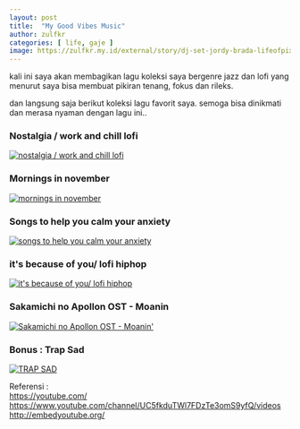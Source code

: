 ```yaml
---
layout: post
title:  "My Good Vibes Music"
author: zulfkr
categories: [ life, gaje ]
image: https://zulfkr.my.id/external/story/dj-set-jordy-brada-lifeofpix.jpg
---
```


kali ini saya akan membagikan lagu koleksi saya bergenre jazz dan lofi yang menurut saya bisa membuat pikiran tenang, fokus dan rileks.

dan langsung saja berikut koleksi lagu favorit saya. semoga bisa dinikmati dan merasa nyaman dengan lagu ini..

### Nostalgia / work and chill lofi
[![nostalgia / work and chill lofi](http://img.youtube.com/vi/iMAKYI4RJsY/0.jpg)](http://www.youtube.com/watch?v=iMAKYI4RJsY "nostalgia / work and chill lofi")

### Mornings in november
[![mornings in november](http://img.youtube.com/vi/Uvirotciqjs/0.jpg)](http://www.youtube.com/watch?v=Uvirotciqjs "mornings in november")

### Songs to help you calm your anxiety
[![songs to help you calm your anxiety](http://img.youtube.com/vi/JspBhPzs7i8/0.jpg)](http://www.youtube.com/watch?v=JspBhPzs7i8 "songs to help you calm your anxiety")

### it's because of you/ lofi hiphop
[![it's because of you/ lofi hiphop](http://img.youtube.com/vi/Sluzr8hH5A0/0.jpg)](http://www.youtube.com/watch?v=Sluzr8hH5A0 "it's because of you/ lofi hiphop")

### Sakamichi no Apollon OST - Moanin
[![Sakamichi no Apollon OST - Moanin'](http://img.youtube.com/vi/caWY7uOlakU/0.jpg)](http://www.youtube.com/watch?v=caWY7uOlakU "Sakamichi no Apollon OST - Moanin'")

### Bonus : Trap Sad 
[![TRAP SAD](http://img.youtube.com/vi/fzFhnElcvTU/0.jpg)](http://www.youtube.com/watch?v=fzFhnElcvTU "TRAP SAD")

Referensi :<br>
https://youtube.com/<br>
https://www.youtube.com/channel/UC5fkduTWl7FDzTe3omS9yfQ/videos<br>
http://embedyoutube.org/
